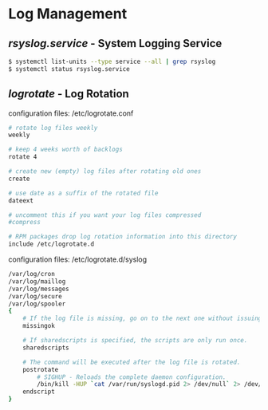 # Log Management

## *rsyslog.service* - System Logging Service
```bash
$ systemctl list-units --type service --all | grep rsyslog
$ systemctl status rsyslog.service
```

## *logrotate* - Log Rotation

configuration files: /etc/logrotate.conf
```bash
# rotate log files weekly
weekly 

# keep 4 weeks worth of backlogs
rotate 4

# create new (empty) log files after rotating old ones
create

# use date as a suffix of the rotated file
dateext

# uncomment this if you want your log files compressed
#compress

# RPM packages drop log rotation information into this directory
include /etc/logrotate.d
```

configuration files: /etc/logrotate.d/syslog
```bash
/var/log/cron
/var/log/maillog
/var/log/messages
/var/log/secure
/var/log/spooler
{
    # If the log file is missing, go on to the next one without issuing an error message.
    missingok

    # If sharedscripts is specified, the scripts are only run once.
    sharedscripts

    # The command will be executed after the log file is rotated.
    postrotate
        # SIGHUP - Reloads the complete daemon configuration.
        /bin/kill -HUP `cat /var/run/syslogd.pid 2> /dev/null` 2> /dev/null || true
    endscript
}
```


